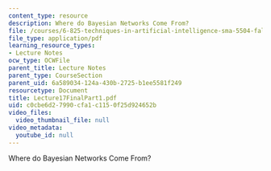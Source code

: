 ```yaml
---
content_type: resource
description: Where do Bayesian Networks Come From?
file: /courses/6-825-techniques-in-artificial-intelligence-sma-5504-fall-2002/c0cbe6d27990cfa1c1150f25d924652b_Lecture17FinalPart1.pdf
file_type: application/pdf
learning_resource_types:
- Lecture Notes
ocw_type: OCWFile
parent_title: Lecture Notes
parent_type: CourseSection
parent_uid: 6a589034-124a-430b-2725-b1ee5581f249
resourcetype: Document
title: Lecture17FinalPart1.pdf
uid: c0cbe6d2-7990-cfa1-c115-0f25d924652b
video_files:
  video_thumbnail_file: null
video_metadata:
  youtube_id: null
---
```

Where do Bayesian Networks Come From?

